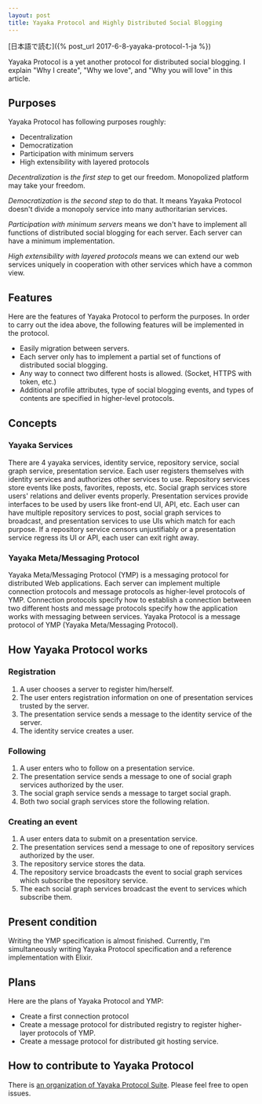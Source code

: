 ```yaml
---
layout: post
title: Yayaka Protocol and Highly Distributed Social Blogging
---
```


[日本語で読む]({% post_url 2017-6-8-yayaka-protocol-1-ja %})

Yayaka Protocol is a yet another protocol for distributed social blogging.
I explain "Why I create", "Why we love", and "Why you will love" in this article.

## Purposes

Yayaka Protocol has following purposes roughly:

- Decentralization
- Democratization
- Participation with minimum servers
- High extensibility with layered protocols

*Decentralization* is *the first step* to get our freedom.
Monopolized platform may take your freedom.

*Democratization* is *the second step* to do that.
It means Yayaka Protocol doesn't divide a monopoly service into many authoritarian services.

*Participation with minimum servers* means we don't have to implement all functions of distributed social blogging for each server.
Each server can have a minimum implementation.

*High extensibility with layered protocols* means we can extend our web services uniquely in cooperation with other services which have a common view.

## Features

Here are the features of Yayaka Protocol to perform the purposes.
In order to carry out the idea above, the following features will be implemented in the protocol.

- Easily migration between servers.
- Each server only has to implement a partial set of functions of distributed social blogging.
- Any way to connect two different hosts is allowed. (Socket, HTTPS with token, etc.)
- Additional profile attributes, type of social blogging events, and types of contents are specified in higher-level protocols.


## Concepts

### Yayaka Services

There are 4 yayaka services, identity service, repository service, social graph service, presentation service.
Each user registers themselves with identity services and authorizes other services to use.
Repository services store events like posts, favorites, reposts, etc.
Social graph services store users' relations and deliver events properly.
Presentation services provide interfaces to be used by users like front-end UI, API, etc.
Each user can have multiple repository services to post, social graph services to broadcast, and presentation services to use UIs which match for each purpose.
If a repository service censors unjustifiably or a presentation service regress its UI or API, each user can exit right away.


### Yayaka Meta/Messaging Protocol

Yayaka Meta/Messaging Protocol (YMP) is a messaging protocol for distributed Web applications.
Each server can implement multiple connection protocols and message protocols as higher-level protocols of YMP.
Connection protocols specify how to establish a connection between two different hosts and message protocols specify how the application works with messaging between services.
Yayaka Protocol is a message protocol of YMP (Yayaka Meta/Messaging Protocol).


## How Yayaka Protocol works

### Registration

1. A user chooses a server to register him/herself.
2. The user enters registration information on one of presentation services trusted by the server.
3. The presentation service sends a message to the identity service of the server.
4. The identity service creates a user.

### Following

1. A user enters who to follow on a presentation service.
2. The presentation service sends a message to one of social graph services authorized by the user.
3. The social graph service sends a message to target social graph.
4. Both two social graph services store the following relation.

### Creating an event

1. A user enters data to submit on a presentation service.
2. The presentation services send a message to one of repository services authorized by the user.
3. The repository service stores the data.
4. The repository service broadcasts the event to social graph services which subscribe the repository service.
5. The each social graph services broadcast the event to services which subscribe them.


## Present condition

Writing the YMP specification is almost finished.
Currently, I'm simultaneously writing Yayaka Protocol specification and a reference implementation with Elixir.


## Plans

Here are the plans of Yayaka Protocol and YMP:

- Create a first connection protocol
- Create a message protocol for distributed registry to register higher-layer protocols of YMP.
- Create a message protocol for distributed git hosting service.


## How to contribute to Yayaka Protocol

There is [an organization of Yayaka Protocol Suite](https://github.com/Yayaka).
Please feel free to open issues.

